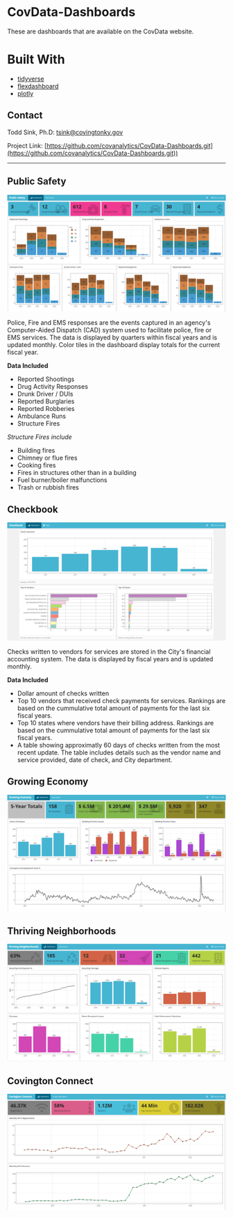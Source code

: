# CovData-Dashboards
These are dashboards that are available on the CovData website.

# Built With
* [tidyverse](https://www.tidyverse.org/packages/)
* [flexdashboard](https://github.com/rstudio/flexdashboard)
* [plotly](https://github.com/plotly/plotly.R)


## Contact
Todd Sink, Ph.D:  tsink@covingtonky.gov

Project Link: [https://github.com/covanalytics/CovData-Dashboards.git](https://github.com/covanalytics/CovData-Dashboards.git))

---

## Public Safety

![covdata](https://raw.githubusercontent.com/covanalytics/CovData-Dashboards/main/images/public_safety.PNG)

Police, Fire and EMS responses are the events captured in an agency's Computer-Aided Dispatch (CAD) system used to facilitate police, fire or EMS services.  The data is displayed by quarters within fiscal years and is updated monthly.  Color tiles in the dashboard display totals for the current fiscal year.

**Data Included**
* Reported Shootings
* Drug Activity Responses
* Drunk Driver / DUIs
* Reported Burglaries
* Reported Robberies
* Ambulance Runs
* Structure Fires

*Structure Fires include*

* Building fires
* Chimney or flue fires
* Cooking fires
* Fires in structures other than in a building
* Fuel burner/boiler malfunctions
* Trash or rubbish fires


## Checkbook

![covdata](https://raw.githubusercontent.com/covanalytics/CovData-Dashboards/main/images/checkbook.PNG)

Checks written to vendors for services are stored in the City's financial accounting system.  The data is displayed by fiscal years and is updated monthly. 

**Data Included**
* Dollar amount of checks written
* Top 10 vendors that received check payments for services.  Rankings are based on the cummulative total amount of payments for the last six fiscal years.
* Top 10 states where vendors have their billing address.  Rankings are based on the cummulative total amount of payments for the last six fiscal years.
* A table showing approximatly 60 days of checks written from the most recent update. The table includes details such as the vendor name and service provided, date of check, and City department.   

## Growing Economy

![covdata](https://raw.githubusercontent.com/covanalytics/CovData-Dashboards/main/images/growing_economy.PNG)

## Thriving Neighborhoods

![covdata](https://raw.githubusercontent.com/covanalytics/CovData-Dashboards/main/images/thriving_neighborhoods.PNG)

## Covington Connect

![covdata](https://raw.githubusercontent.com/covanalytics/CovData-Dashboards/main/images/covington_connect.PNG)

